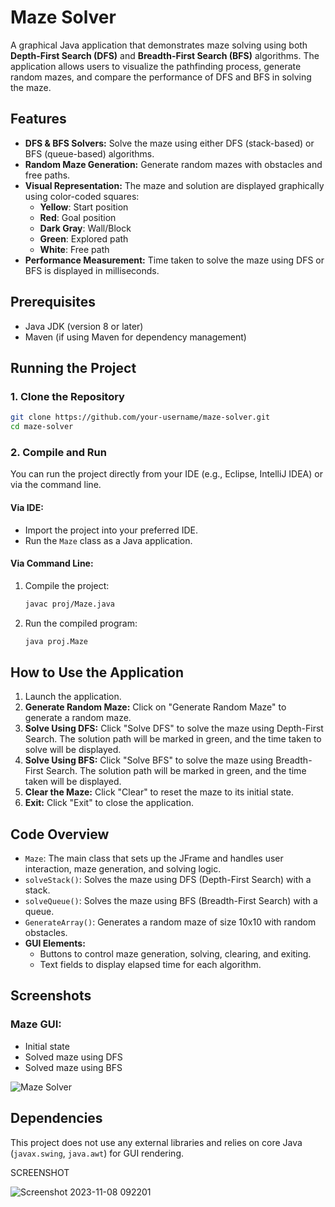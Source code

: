 
# Maze Solver

A graphical Java application that demonstrates maze solving using both **Depth-First Search (DFS)** and **Breadth-First Search (BFS)** algorithms. The application allows users to visualize the pathfinding process, generate random mazes, and compare the performance of DFS and BFS in solving the maze.

## Features

- **DFS & BFS Solvers:** Solve the maze using either DFS (stack-based) or BFS (queue-based) algorithms.
- **Random Maze Generation:** Generate random mazes with obstacles and free paths.
- **Visual Representation:** The maze and solution are displayed graphically using color-coded squares:
  - **Yellow**: Start position
  - **Red**: Goal position
  - **Dark Gray**: Wall/Block
  - **Green**: Explored path
  - **White**: Free path
- **Performance Measurement:** Time taken to solve the maze using DFS or BFS is displayed in milliseconds.

## Prerequisites

- Java JDK (version 8 or later)
- Maven (if using Maven for dependency management)

## Running the Project

### 1. Clone the Repository

```bash
git clone https://github.com/your-username/maze-solver.git
cd maze-solver
```

### 2. Compile and Run

You can run the project directly from your IDE (e.g., Eclipse, IntelliJ IDEA) or via the command line.

#### Via IDE:
- Import the project into your preferred IDE.
- Run the `Maze` class as a Java application.

#### Via Command Line:

1. Compile the project:
   ```bash
   javac proj/Maze.java
   ```

2. Run the compiled program:
   ```bash
   java proj.Maze
   ```

## How to Use the Application

1. Launch the application.
2. **Generate Random Maze:** Click on "Generate Random Maze" to generate a random maze.
3. **Solve Using DFS:** Click "Solve DFS" to solve the maze using Depth-First Search. The solution path will be marked in green, and the time taken to solve will be displayed.
4. **Solve Using BFS:** Click "Solve BFS" to solve the maze using Breadth-First Search. The solution path will be marked in green, and the time taken will be displayed.
5. **Clear the Maze:** Click "Clear" to reset the maze to its initial state.
6. **Exit:** Click "Exit" to close the application.

## Code Overview

- `Maze`: The main class that sets up the JFrame and handles user interaction, maze generation, and solving logic.
- `solveStack()`: Solves the maze using DFS (Depth-First Search) with a stack.
- `solveQueue()`: Solves the maze using BFS (Breadth-First Search) with a queue.
- `GenerateArray()`: Generates a random maze of size 10x10 with random obstacles.
- **GUI Elements:**
  - Buttons to control maze generation, solving, clearing, and exiting.
  - Text fields to display elapsed time for each algorithm.
  
## Screenshots

### Maze GUI:
- Initial state
- Solved maze using DFS
- Solved maze using BFS


![Maze Solver](path-to-screenshot.png)

## Dependencies

This project does not use any external libraries and relies on core Java (`javax.swing`, `java.awt`) for GUI rendering.

SCREENSHOT


![Screenshot 2023-11-08 092201](https://github.com/user-attachments/assets/2bbf2a41-19e4-4584-a009-67158ecd9781)



